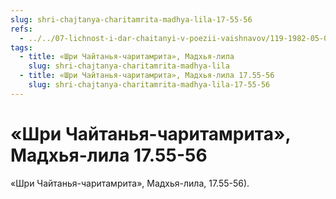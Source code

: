 ```yaml
---
slug: shri-chajtanya-charitamrita-madhya-lila-17-55-56
refs:
  - ../../07-lichnost-i-dar-chaitanyi-v-poezii-vaishnavov/119-1982-05-09-b2-dlya-mahaprabhu-kazhdyj-holm-byl-govardhanom-a-kazhdyj-les-vrindavanom.md
tags:
  - title: «Шри Чайтанья-чаритамрита», Мадхья-лила
    slug: shri-chajtanya-charitamrita-madhya-lila
  - title: «Шри Чайтанья-чаритамрита», Мадхья-лила 17.55-56
    slug: shri-chajtanya-charitamrita-madhya-lila-17-55-56
---
```


# «Шри Чайтанья-чаритамрита», Мадхья-лила 17.55-56

«Шри Чайтанья-чаритамрита», Мадхья-лила, 17.55-56).


